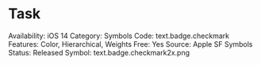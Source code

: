 # Task

Availability: iOS 14
Category: Symbols
Code: text.badge.checkmark
Features: Color, Hierarchical, Weights
Free: Yes
Source: Apple SF Symbols
Status: Released
Symbol: text.badge.checkmark2x.png